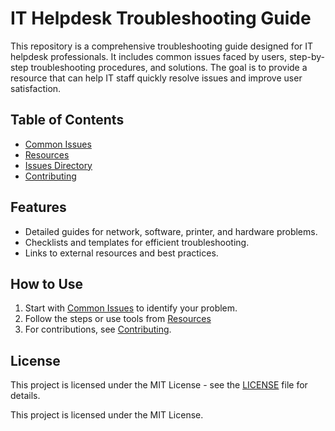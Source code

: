 # IT Helpdesk Troubleshooting Guide

This repository is a comprehensive troubleshooting guide designed for IT helpdesk professionals. It includes common issues faced by users, step-by-step troubleshooting procedures, and solutions. The goal is to provide a resource that can help IT staff quickly resolve issues and improve user satisfaction.

## Table of Contents
- [Common Issues](./common_issues.md)
- [Resources](./resources.md)
- [Issues Directory](./issues/)
- [Contributing](./CONTRIBUTING.md)

## Features
- Detailed guides for network, software, printer, and hardware problems.
- Checklists and templates for efficient troubleshooting.
- Links to external resources and best practices.

## How to Use
1. Start with [Common Issues](./common_issues.md) to identify your problem.
2. Follow the steps or use tools from [Resources](./resources.md)
3. For contributions, see [Contributing](./CONTRIBUTING.md).

## License
This project is licensed under the MIT License - see the [LICENSE](LICENSE) file for details.


This project is licensed under the MIT License.

